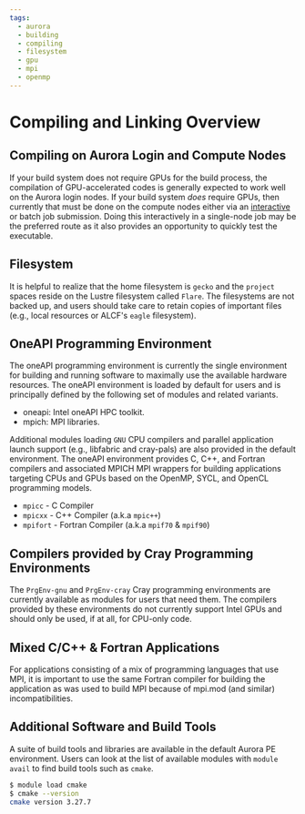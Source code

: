 ```yaml
---
tags:
  - aurora
  - building
  - compiling
  - filesystem
  - gpu
  - mpi
  - openmp
---
```


# Compiling and Linking Overview

## Compiling on Aurora Login and Compute Nodes

If your build system does not require GPUs for the build process, the compilation of GPU-accelerated codes is generally expected to work well on the Aurora login nodes. If your build system _does_ require GPUs, then currently that must be done on the compute nodes either via an [interactive](../running-jobs-aurora.md#Interactive-Jobs-on-Compute-Nodes) or batch job submission. Doing this interactively in a single-node job may be the preferred route as it also provides an opportunity to quickly test the executable.

## Filesystem

It is helpful to realize that the home filesystem is `gecko` and the `project` spaces reside on the Lustre filesystem called `Flare`. The filesystems are not backed up, and users should take care to retain copies of important files (e.g., local resources or ALCF's `eagle` filesystem).

## OneAPI Programming Environment

The oneAPI programming environment is currently the single environment for building and running software to maximally use the available hardware resources. The oneAPI environment is loaded by default for users and is principally defined by the following set of modules and related variants.

- oneapi: Intel oneAPI HPC toolkit.
- mpich: MPI libraries.

Additional modules loading `GNU` CPU compilers and parallel application launch support (e.g., libfabric and cray-pals) are also provided in the default environment. The oneAPI environment provides C, C++, and Fortran compilers and associated MPICH MPI wrappers for building applications targeting CPUs and GPUs based on the OpenMP, SYCL, and OpenCL programming models.

- `mpicc` - C Compiler
- `mpicxx` - C++ Compiler (a.k.a `mpic++`)
- `mpifort` - Fortran Compiler (a.k.a `mpif70` & `mpif90`)

## Compilers provided by Cray Programming Environments

The `PrgEnv-gnu` and `PrgEnv-cray` Cray programming environments are currently available as modules for users that need them. The compilers provided by these environments do not currently support Intel GPUs and should only be used, if at all, for CPU-only code.

## Mixed C/C++ & Fortran Applications

For applications consisting of a mix of programming languages that use MPI, it is important to use the same Fortran compiler for building the application as was used to build MPI because of mpi.mod (and similar) incompatibilities.

## Additional Software and Build Tools

A suite of build tools and libraries are available in the default Aurora PE environment. Users can look at the list of available modules with `module avail` to find build tools such as `cmake`.

```bash
$ module load cmake
$ cmake --version
cmake version 3.27.7
```